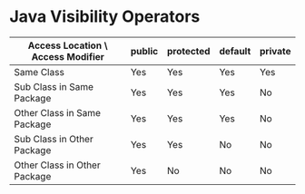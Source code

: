 # Java Visibility Operators
| Access Location \ Access Modifier | public | protected | default | private | 
|-----------------------------------|--------|-----------|---------|---------| 
| Same Class                        | Yes    | Yes       | Yes     | Yes     | 
| Sub Class in Same Package         | Yes    | Yes       | Yes     | No      | 
| Other Class in Same Package       | Yes    | Yes       | Yes     | No      | 
| Sub Class in Other Package        | Yes    | Yes       | No      | No      | 
| Other Class in Other Package      | Yes    | No        | No      | No      | 

